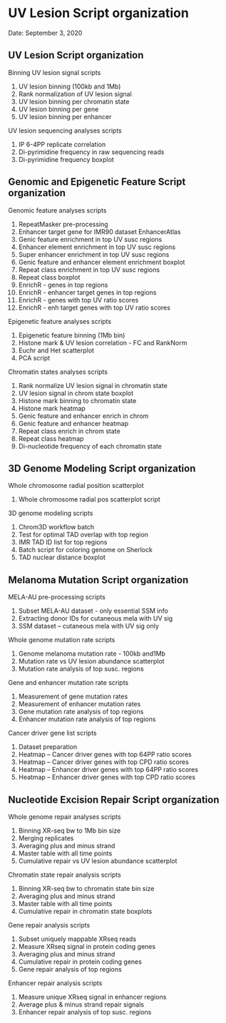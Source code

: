 # UV Lesion Script organization
Date: September 3, 2020

## UV Lesion Script organization

Binning UV lesion signal scripts
1.	UV lesion binning (100kb and 1Mb)
2.	Rank normalization of UV lesion signal
3.	UV lesion binning per chromatin state
4.	UV lesion binning per gene
5.	UV lesion binning per enhancer

UV lesion sequencing analyses scripts
1.	IP 6-4PP replicate correlation
2.	Di-pyrimidine frequency in raw sequencing reads
3.	Di-pyrimidine frequency boxplot

## Genomic and Epigenetic Feature Script organization

Genomic feature analyses scripts
1.	RepeatMasker pre-processing
2.	Enhancer target gene for IMR90 dataset EnhancerAtlas
3.	Genic feature enrichment in top UV susc regions
4.	Enhancer element enrichment in top UV susc regions
5.	Super enhancer enrichment in top UV susc regions
6.	Genic feature and enhancer element enrichment boxplot
7.	Repeat class enrichment in top UV susc regions
8.	Repeat class boxplot
9.	EnrichR - genes in top regions
10.	EnrichR - enhancer target genes in top regions
11.	EnrichR - genes with top UV ratio scores
12.	EnrichR - enh target genes with top UV ratio scores

Epigenetic feature analyses scripts
1.	Epigenetic feature binning (1Mb bin)
2.	Histone mark & UV lesion correlation - FC and RankNorm
3.	Euchr and Het scatterplot
4.	PCA script

Chromatin states analyses scripts
1.	Rank normalize UV lesion signal in chromatin state
2.	UV lesion signal in chrom state boxplot
3.	Histone mark binning to chromatin state
4.	Histone mark heatmap
5.	Genic feature and enhancer enrich in chrom
6.	Genic feature and enhancer heatmap
7.	Repeat class enrich in chrom state
8.	Repeat class heatmap
9.	Di-nucleotide frequency of each chromatin state

## 3D Genome Modeling Script organization

Whole chromosome radial position scatterplot
1. Whole chromosome radial pos scatterplot script

3D genome modeling scripts
1.	Chrom3D workflow batch
2.	Test for optimal TAD overlap with top region
3.	IMR TAD ID list for top regions
4.	Batch script for coloring genome on Sherlock
5.	TAD nuclear distance boxplot

## Melanoma Mutation Script organization

MELA-AU pre-processing scripts
1.	Subset MELA-AU dataset - only essential SSM info
2.	Extracting donor IDs for cutaneous mela with UV sig
3.	SSM dataset – cutaneous mela with UV sig only

Whole genome mutation rate scripts
1.	Genome melanoma mutation rate - 100kb and1Mb
2.	Mutation rate vs UV lesion abundance scatterplot
3.	Mutation rate analysis of top susc. regions

Gene and enhancer mutation rate scripts
1.	Measurement of gene mutation rates
2.	Measurement of enhancer mutation rates
3.	Gene mutation rate analysis of top regions
4.	Enhancer mutation rate analysis of top regions

Cancer driver gene list scripts
1.	Dataset preparation
2.	Heatmap – Cancer driver genes with top 64PP ratio scores
3.	Heatmap – Cancer driver genes with top CPD ratio scores
4.	Heatmap – Enhancer driver genes with top 64PP ratio scores
5.	Heatmap – Enhancer driver genes with top CPD ratio scores

## Nucleotide Excision Repair Script organization

Whole genome repair analyses scripts
1.	Binning XR-seq bw to 1Mb bin size
2.	Merging replicates
3.	Averaging plus and minus strand
4.	Master table with all time points 
5.	Cumulative repair vs UV lesion abundance scatterplot

Chromatin state repair analysis scripts
1.	Binning XR-seq bw to chromatin state bin size
2.	Averaging plus and minus strand
3.	Master table with all time points
4.	Cumulative repair in chromatin state boxplots

Gene repair analysis scripts
1.	Subset uniquely mappable XRseq reads
2.	Measure XRseq signal in protein coding genes
3.	Averaging plus and minus strand
4.	Cumulative repair in protein coding genes 
5.	Gene repair analysis of top regions

Enhancer repair analysis scripts
1.	Measure unique XRseq signal in enhancer regions
2.	Average plus & minus strand repair signals
3.	Enhancer repair analysis of top susc. regions
